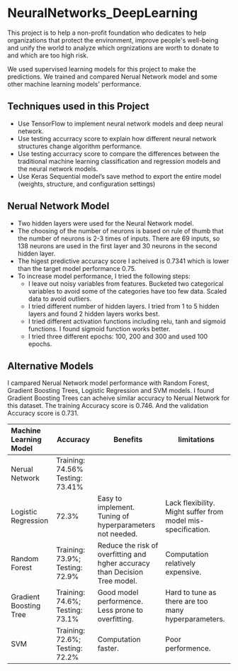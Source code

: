 # NeuralNetworks_DeepLearning

This project is to help a non-profit foundation who dedicates to help organizations that protect the environment, improve people's well-being and unify the world to analyze which orgnizations are worth to donate to and which are too high risk.

We used supervised learning models for this project to make the predictions. We trained and compared Nerual Network model and some other machine learning models' performance.

## Techniques used in this Project
 - Use TensorFlow to implement neural network models and deep neural network.
 - Use testing accurracy score to explain how different neural network structures change algorithm performance.
 - Use testing accurracy score to compare the differences between the traditional machine learning classification and regression models and the neural network models.
 - Use Keras Sequential model’s save method to export the entire model (weights, structure, and configuration settings) 

## Nerual Network Model 
  - Two hidden layers were used for the Neural Network model. 
  - The choosing of the number of neurons is based on rule of thumb that the number of neurons is 2-3 times of inputs. There are 69 inputs, so 138 neurons are used in the first layer and 30 neurons in the second hidden layer. 
  - The higest predictive accuracy score I acheived is 0.7341 which is lower than the target model performance 0.75. 
  - To increase model performance, I tried the following steps:
    - I leave out noisy variables from features. Bucketed two categorical variables to avoid some of the categories have too few data. Scaled data to avoid outliers.
    - I tried different number of hidden layers. I tried from 1 to 5 hidden layers and found 2 hidden layers works best.
    - I tried different activation functions including relu, tanh and sigmoid functions. I found sigmoid function works better.
    - I tried three different epochs: 100, 200 and 300 and used 100 epochs.

## Alternative Models
I campared Nerual Network model performance with Random Forest, Gradient Boosting Trees, Logistic Regression and SVM models. I found Gradient Boosting Trees can acheive similar accuracy to Nerual Network for this dataset. The training Accuracy score is 0.746. And the validation Accuracy score is 0.731.

| Machine Learning Model   | Accuracy | Benefits | limitations |
| :------------------------|----------|----------|-------------|
| Nerual Network           | Training: 74.56% Testing: 73.41%    | | |
| Logistic Regression      | 72.3%    | Easy to implement. Tuning of hyperparameters not needed.| Lack flexibility. Might suffer from model mis-specification.|
| Random Forest            | Training: 73.9%; Testing: 72.9%  | Reduce the risk of overfitting and hgher accuracy than Decision Tree model.| Computation relatively expensive.|
| Gradient Boosting Tree   | Training: 74.6%; Testing: 73.1%  | Good model performence. Less prone to overfitting.| Hard to tune as there are too many hyperparameters. |
| SVM                      | Training: 72.6%; Testing: 72.2%  | Computation faster. | Poor performence.|
